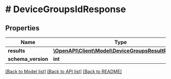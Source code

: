 # # DeviceGroupsIdResponse

## Properties

Name | Type | Description | Notes
------------ | ------------- | ------------- | -------------
**results** | [**\OpenAPI\Client\Model\DeviceGroupsResultResponse**](DeviceGroupsResultResponse.md) |  |
**schema_version** | **int** |  |

[[Back to Model list]](../../README.md#models) [[Back to API list]](../../README.md#endpoints) [[Back to README]](../../README.md)
